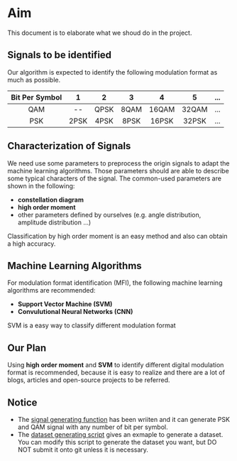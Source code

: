 # Aim

This document is to elaborate what we shoud do in the project.

## Signals to be identified

Our algorithm is expected to identify the following modulation format as much as possible.

| Bit Per Symbol |   1   |   2   |   3   |   4   |   5   |  ...  |
| :------------: | :---: | :---: | :---: | :---: | :---: | :---: |
|      QAM       |  --   | QPSK  | 8QAM  | 16QAM | 32QAM |  ...  |
|      PSK       | 2PSK  | 4PSK  | 8PSK  | 16PSK | 32PSK |  ...  |

## Characterization of Signals

We need use some parameters to preprocess the origin signals to adapt the machine learning algorithms. Those parameters should are able to describe some typical characters of the signal. The common-used parameters are shown in the following:

+ **constellation diagram**
+ **high order moment**
+ other parameters defined by ourselves (e.g. angle distribution, amplitude distribution ...)

Classification by high order moment is an easy method and also can obtain a high accuracy.

## Machine Learning Algorithms

For modulation format identification (MFI), the following machine learning algorithms are recommended:

+ **Support Vector Machine (SVM)**
+ **Convulutional Neural Networks (CNN)**

SVM is a easy way to classify different modulation format

## Our Plan

Using **high order moment** and **SVM** to identify different digital modulation format is recommended, because it is easy to realize and there are a lot of blogs, articles and open-source projects to be referred. 

## Notice

+ The [signal generating function](https://github.com/Eric-Ma-7/Modulation-Format-Classification/blob/master/src/signal_generation.m) has been wriiten and it can generate PSK and QAM signal with any number of bit per symbol.
+ The [dataset generating script](https://github.com/Eric-Ma-7/Modulation-Format-Classification/blob/master/src/dataset_generate.m) gives an exmaple to generate a dataset. You can modify this script to generate the dataset you want, but DO NOT submit it onto git unless it is necessary.
